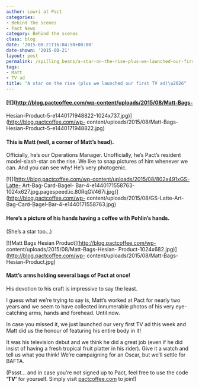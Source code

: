 ```yaml
---
author: Lowri at Pact
categories:
- Behind the scenes
- Pact News
category: Behind the scenes
class: blog
date: '2015-08-21T16:04:50+00:00'
date-shown: '2015-08-21'
layout: post
permalink: /spilling_beans/a-star-on-the-rise-plus-we-launched-our-first-tv-ad
tags:
- Matt
- TV ad
title: "A star on the rise (plus we launched our first TV ad)\u2026"
---
```


#### [![](http://blog.pactcoffee.com/wp-content/uploads/2015/08/Matt-Bags-
Hesian-Product-5-e1440171948822-1024x737.jpg)](http://blog.pactcoffee.com/wp-
content/uploads/2015/08/Matt-Bags-Hesian-Product-5-e1440171948822.jpg)

#### This is Matt (well, a corner of Matt’s head).

Officially, he’s our Operations Manager. Unofficially, he’s Pact’s resident
model-slash-star on the rise. We like to snap pictures of him whenever we can.
And you can see why! He’s very photogenic.

[![](http://blog.pactcoffee.com/wp-content/uploads/2015/08/802x491xGS-Latte-
Art-Bag-Card-Bagel-
Bar-4-e1440171558763-1024x627.jpg.pagespeed.ic.80RqGV467i.jpg)](http://blog.pactcoffee.com/wp-
content/uploads/2015/08/GS-Latte-Art-Bag-Card-Bagel-Bar-4-e1440171558763.jpg)

####  Here’s a picture of his hands having a coffee with Pohlin’s hands.

(She’s a star too…)

[![Matt Bags Hesian Product](http://blog.pactcoffee.com/wp-
content/uploads/2015/08/Matt-Bags-Hesian-
Product-1024x682.jpg)](http://blog.pactcoffee.com/wp-
content/uploads/2015/08/Matt-Bags-Hesian-Product.jpg)

#### Matt’s arms holding several bags of Pact at once!

His devotion to his craft is impressive to say the least.

I guess what we’re trying to say is, Matt’s worked at Pact for nearly two
years and we seem to have collected innumerable photos of his very eye-
catching arms, hands and forehead. Until now.

In case you missed it, we just launched our very first TV ad this week and
Matt did us the honour of featuring his entire body in it!

It was his television debut and we think he did a great job (even if he did
insist of having a fresh tropical fruit platter in his rider). Give it a watch
and tell us what you think! We’re campaigning for an Oscar, but we’ll settle
for BAFTA.

(Pssst… and in case you’re not signed up to Pact, feel free to use the code
**‘TV’** for yourself. Simply visit
[pactcoffee.com](http://www.pactcoffee.com) to join!)